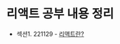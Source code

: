 # 리액트 공부 내용 정리

- 섹션1. 221129 - [리액트란?](https://github.com/gyur1kim/inflearn_react_a-z/tree/master/221129_react%EB%9E%80)

